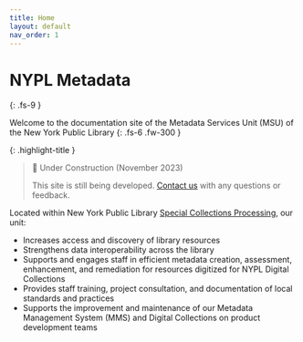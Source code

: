 ```yaml
---
title: Home
layout: default
nav_order: 1
---
```


# NYPL Metadata
{: .fs-9 }

Welcome to the documentation site of the Metadata Services Unit (MSU) of the New York Public Library
{: .fs-6 .fw-300 }

{: .highlight-title }
> 🚧 Under Construction (November 2023)
>
> This site is still being developed. [Contact us](/metadata-documentation/contact/) with any questions or feedback.

Located within New York Public Library [Special Collections Processing](https://sites.google.com/nypl.org/specialcollections/special-collections-processing), our unit:
- Increases access and discovery of library resources
- Strengthens data interoperability across the library
- Supports and engages staff in efficient metadata creation, assessment, enhancement, and remediation for resources digitized for NYPL Digital Collections
- Provides staff training, project consultation, and documentation of local standards and practices
- Supports the improvement and maintenance of our Metadata Management System (MMS) and Digital Collections on product development teams

<!-- ---

On this site, you will find…

#### Quick Links
TK -->
